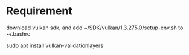# Requirement

download vulkan sdk, and add ~/SDK/vulkan/1.3.275.0/setup-env.sh to ~/.bashrc

sudo apt install vulkan-validationlayers
